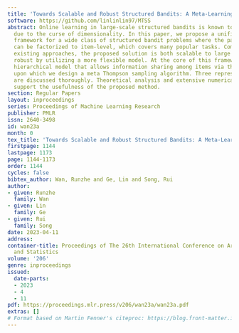 ```yaml
---
title: 'Towards Scalable and Robust Structured Bandits: A Meta-Learning Framework'
software: https://github.com/linlinlin97/MTSS
abstract: Online learning in large-scale structured bandits is known to be challenging
  due to the curse of dimensionality. In this paper, we propose a unified meta-learning
  framework for a wide class of structured bandit problems where the parameter space
  can be factorized to item-level, which covers many popular tasks. Compared with
  existing approaches, the proposed solution is both scalable to large systems and
  robust by utilizing a more flexible model. At the core of this framework is a Bayesian
  hierarchical model that allows information sharing among items via their features,
  upon which we design a meta Thompson sampling algorithm. Three representative examples
  are discussed thoroughly. Theoretical analysis and extensive numerical results both
  support the usefulness of the proposed method.
section: Regular Papers
layout: inproceedings
series: Proceedings of Machine Learning Research
publisher: PMLR
issn: 2640-3498
id: wan23a
month: 0
tex_title: 'Towards Scalable and Robust Structured Bandits: A Meta-Learning Framework'
firstpage: 1144
lastpage: 1173
page: 1144-1173
order: 1144
cycles: false
bibtex_author: Wan, Runzhe and Ge, Lin and Song, Rui
author:
- given: Runzhe
  family: Wan
- given: Lin
  family: Ge
- given: Rui
  family: Song
date: 2023-04-11
address:
container-title: Proceedings of The 26th International Conference on Artificial Intelligence
  and Statistics
volume: '206'
genre: inproceedings
issued:
  date-parts:
  - 2023
  - 4
  - 11
pdf: https://proceedings.mlr.press/v206/wan23a/wan23a.pdf
extras: []
# Format based on Martin Fenner's citeproc: https://blog.front-matter.io/posts/citeproc-yaml-for-bibliographies/
---
```

